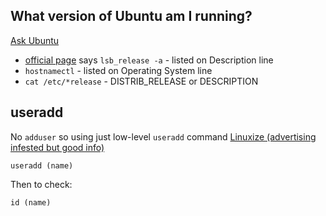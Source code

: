 ## What version of Ubuntu am I running?

[Ask Ubuntu](https://askubuntu.com/questions/686239/how-do-i-check-the-version-of-ubuntu-i-am-running)
* [official page](https://help.ubuntu.com/community/CheckingYourUbuntuVersion) says  `lsb_release -a` - listed on Description line
* `hostnamectl` - listed on Operating System line
* `cat /etc/*release` - DISTRIB_RELEASE or DESCRIPTION

## useradd

No `adduser` so using just low-level `useradd` command [Linuxize (advertising infested but good info)](https://linuxize.com/post/how-to-create-users-in-linux-using-the-useradd-command/)

```
useradd (name)
```

Then to check:

```
id (name)
```


